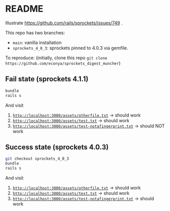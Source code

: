 # README

Illustrate https://github.com/rails/sprockets/issues/749 .

This repo has two branches:
  * `main`: vanilla installation
  * `sprockets_4_0_3`: sprockets pinned to 4.0.3 via gemfile.

To reproduce:
(initially, clone this repo `git clone https://github.com/econya/sprockets_digest_muncher`)

## Fail state (sprockets 4.1.1)

```bash
bundle
rails s
```

And visit
1. [`http://localhost:3000/assets/otherfile.txt`](http://localhost:3000/assets/otherfile.txt) -> should work
1. [`http://localhost:3000/assets/test.txt`](http://localhost:3000/assets/test.txt) -> should work
1. [`http://localhost:3000/assets/test-notafingerprint.txt`](http://localhost:3000/assets/test-notafingerprint.txt) -> should NOT work


## Success state (sprockets 4.0.3)

```bash
git checkout sprockets_4_0_3
bundle
rails s
```

And visit
1. [`http://localhost:3000/assets/otherfile.txt`](http://localhost:3000/assets/otherfile.txt) -> should work
1. [`http://localhost:3000/assets/test.txt`](http://localhost:3000/assets/test.txt) -> should work
1. [`http://localhost:3000/assets/test-notafingerprint.txt`](http://localhost:3000/assets/test-notafingerprint.txt) -> should work
